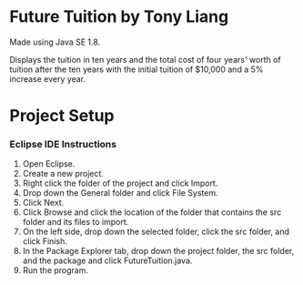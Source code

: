 # Future Tuition by Tony Liang

Made using Java SE 1.8.

Displays the tuition in ten years and the total cost of four years' worth of tuition after the ten years with the initial tuition of $10,000 and a 5% increase every year.

# Project Setup

### Eclipse IDE Instructions
1. Open Eclipse.
2. Create a new project.
3. Right click the folder of the project and click Import.
4. Drop down the General folder and click File System.
5. Click Next.
6. Click Browse and click the location of the folder that contains the src folder and its files to import.
7. On the left side, drop down the selected folder, click the src folder, and click Finish.
8. In the Package Explorer tab, drop down the project folder, the src folder, and the package and click FutureTuition.java.
9. Run the program.